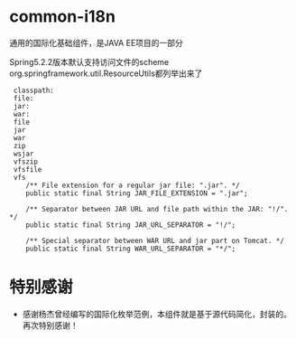 # common-i18n
通用的国际化基础组件，是JAVA EE项目的一部分

Spring5.2.2版本默认支持访问文件的scheme  
org.springframework.util.ResourceUtils都列举出来了
```
 classpath:
 file:
 jar:
 war:
 file
 jar
 war
 zip
 wsjar
 vfszip
 vfsfile
 vfs
	/** File extension for a regular jar file: ".jar". */
	public static final String JAR_FILE_EXTENSION = ".jar";

	/** Separator between JAR URL and file path within the JAR: "!/". */
	public static final String JAR_URL_SEPARATOR = "!/";

	/** Special separator between WAR URL and jar part on Tomcat. */
	public static final String WAR_URL_SEPARATOR = "*/";
```

# 特别感谢
- 感谢杨杰曾经编写的国际化枚举范例，本组件就是基于源代码简化，封装的。再次特别感谢！
